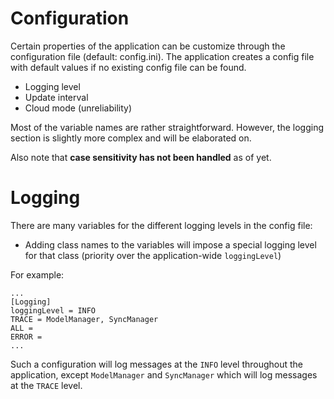 # Configuration

Certain properties of the application can be customize through the configuration file (default: config.ini).
The application creates a config file with default values if no existing config file can be found.
- Logging level
- Update interval
- Cloud mode (unreliability)

Most of the variable names are rather straightforward. However, the logging section is slightly more complex and will be elaborated on.

Also note that **case sensitivity has not been handled** as of yet.


# Logging
There are many variables for the different logging levels in the config file:
- Adding class names to the variables will impose a special logging level for that class (priority over the application-wide `loggingLevel`)

For example:
```
...
[Logging]
loggingLevel = INFO
TRACE = ModelManager, SyncManager
ALL =
ERROR =
...
```
Such a configuration will log messages at the `INFO` level throughout the application, except `ModelManager` and `SyncManager` which will log messages at the `TRACE` level.
